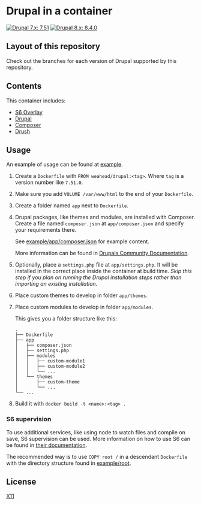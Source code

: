 # Drupal in a container

[![Drupal 7.x: 7.51](https://img.shields.io/badge/Drupal--7.x:-7.51-green.svg)](https://github.com/weahead/docker-drupal/tree/v7.x)
[![Drupal 8.x: 8.4.0](https://img.shields.io/badge/Drupal--8.x:-8.4.0-green.svg)](https://github.com/weahead/docker-drupal/tree/v8.x)


## Layout of this repository

Check out the branches for each version of Drupal supported by this repository.


## Contents

This container includes:

- [S6 Overlay](https://github.com/just-containers/s6-overlay)
- [Drupal](https://www.drupal.org/)
- [Composer](https://getcomposer.org/)
- [Drush](http://www.drush.org/)


## Usage

An example of usage can be found at [example](example).

1. Create a `Dockerfile` with `FROM weahead/drupal:<tag>`. Where `tag` is a
   version number like `7.51.0`.

2. Make sure you add `VOLUME /var/www/html` to the end of your `Dockerfile`.

3. Create a folder named `app` next to `Dockerfile`.

4. Drupal packages, like themes and modules, are installed with Composer. Create
   a file named `composer.json` at `app/composer.json` and specify your
   requirements there.

   See [example/app/composer.json](example/app/composer.json) for example content.

   More information can be found in [Drupals Community Documentation](https://www.drupal.org/node/2718229).

5. Optionally, place a `settings.php` file at `app/settings.php`. It will be 
   installed in the correct place inside the container at build time. *Skip this
   step if you plan on running the Drupal installation steps rather than
   importing an existing installation.*

6. Place custom themes to develop in folder `app/themes`.

7. Place custom modules to develop in folder `app/modules`.

   This gives you a folder structure like this:

   ```
   .
   ├── Dockerfile
   ├── app
   │   ├── composer.json
   │   ├── settings.php
   │   ├── modules
   │   │   ├── custom-module1
   │   │   ├── custom-module2
   │   │   └── ...
   │   └── themes
   │       ├── custom-theme
   │       └── ...
   └── ...
   ```

7. Build it with `docker build -t <name>:<tag> .`


### S6 supervision

To use additional services, like using node to watch files and compile on save,
S6 supervision can be used. More information on how to use S6 can be found in
[their documentation](https://github.com/just-containers/s6-overlay).

The recommended way is to use `COPY root /` in a descendant `Dockerfile` with
the directory structure found in [example/root](example/root).


## License

[X11](LICENSE)
